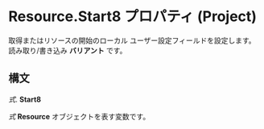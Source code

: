 
# Resource.Start8 プロパティ (Project)

取得またはリソースの開始のローカル ユーザー設定フィールドを設定します。読み取り/書き込み **バリアント** です。


## 構文

 _式_. **Start8**

 _式_ **Resource** オブジェクトを表す変数です。

